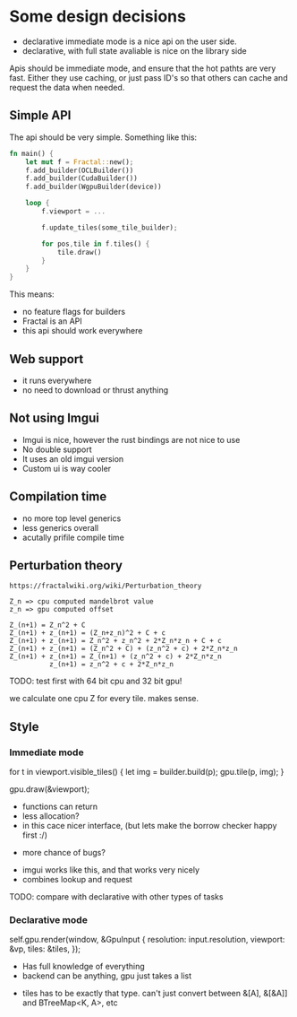 # Some design decisions


* declarative immediate mode is a nice api on the user side.
* declarative, with full state avaliable is nice on the library side

Apis should be immediate mode, and ensure that the hot pathts are very fast.
Either they use caching, or just pass ID's so that others can cache and request the data when needed.

## Simple API
The api should be very simple.
Something like this:

```rust
fn main() {
    let mut f = Fractal::new();
    f.add_builder(OCLBuilder())
    f.add_builder(CudaBuilder())
    f.add_builder(WgpuBuilder(device))

    loop {
        f.viewport = ...

        f.update_tiles(some_tile_builder);

        for pos,tile in f.tiles() {
            tile.draw()
        }
    }
}
```

This means:
* no feature flags for builders
* Fractal is an API
* this api should work everywhere


## Web support
* it runs everywhere
* no need to download or thrust anything

## Not using Imgui
* Imgui is nice, however the rust bindings are not nice to use
* No double support
* It uses an old imgui version
* Custom ui is way cooler

## Compilation time
* no more top level generics
* less generics overall
* acutally prifile compile time


## Perturbation theory

```
https://fractalwiki.org/wiki/Perturbation_theory

Z_n => cpu computed mandelbrot value
z_n => gpu computed offset

Z_(n+1) = Z_n^2 + C
Z_(n+1) + z_(n+1) = (Z_n+z_n)^2 + C + c
Z_(n+1) + z_(n+1) = Z_n^2 + z_n^2 + 2*Z_n*z_n + C + c
Z_(n+1) + z_(n+1) = (Z_n^2 + C) + (z_n^2 + c) + 2*Z_n*z_n
Z_(n+1) + z_(n+1) = Z_(n+1) + (z_n^2 + c) + 2*Z_n*z_n
          z_(n+1) = z_n^2 + c + 2*Z_n*z_n

```

TODO: test first with 64 bit cpu and 32 bit gpu!

we calculate one cpu Z for every tile. makes sense.


## Style

### Immediate mode
for t in viewport.visible_tiles() {
    let img = builder.build(p);
    gpu.tile(p, img);
}

gpu.draw(&viewport);

+ functions can return
+ less allocation?
+ in this cace nicer interface, (but lets  make the borrow checker happy first :/)
- more chance of bugs?
+ imgui works like this, and that works very nicely
+ combines lookup and request

TODO: compare with declarative with other types of tasks


### Declarative mode
self.gpu.render(window, &GpuInput {
    resolution: input.resolution,
    viewport: &vp,
    tiles: &tiles,
});

+ Has full knowledge of everything
+ backend  can be anything, gpu just takes a list
- tiles has to be exactly that type. can't just convert between &[A], &[&A]] and BTreeMap<K, A>, etc
